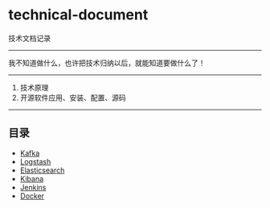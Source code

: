 # technical-document

技术文档记录
******
我不知道做什么，也许把技术归纳以后，就能知道要做什么了！
******
1. 技术原理
2. 开源软件应用、安装、配置、源码
******
## 目录

* [Kafka](kafka/kafka.md)
* [Logstash](logstash.md) 
* [Elasticsearch](elasticsearch/es.md)
* [Kibana](kibana.md)
* [Jenkins](jenkins/install.md)
* [Docker](docker/install.md)

